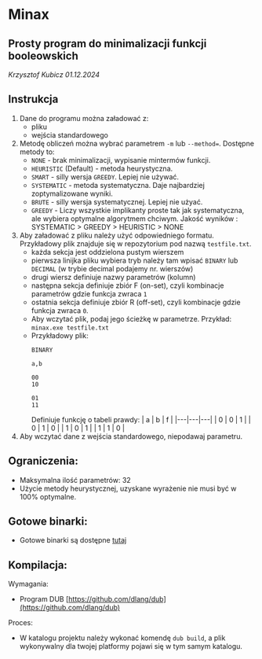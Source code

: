 # Minax
## Prosty program do minimalizacji funkcji booleowskich
*Krzysztof Kubicz 01.12.2024*

## Instrukcja
1. Dane do programu można załadować z:
    - pliku
    - wejścia standardowego
2. Metodę obliczeń można wybrać parametrem `-m` lub `--method=`. Dostępne metody to:
    - `NONE` - brak minimalizacji, wypisanie mintermów funkcji.
    - `HEURISTIC` (Default) - metoda heurystyczna.
    - `SMART` - silly wersja `GREEDY`. Lepiej nie używać.
    - `SYSTEMATIC` - metoda systematyczna. Daje najbardziej zoptymalizowane wyniki.
    - `BRUTE` - silly wersja systematycznej. Lepiej nie użyać.
    - `GREEDY` - Liczy wszystkie implikanty proste tak jak systematyczna, ale wybiera optymalne algorytmem chciwym. 
    Jakość wyników : SYSTEMATIC > GREEDY > HEURISTIC > NONE
3. Aby załadować z pliku należy użyć odpowiedniego formatu. Przykładowy plik znajduje się w repozytorium pod nazwą `testfile.txt`.
    - każda sekcja jest oddzielona pustym wierszem
    - pierwsza linijka pliku wybiera tryb należy tam wpisać `BINARY` lub `DECIMAL` (w trybie decimal podajemy nr. wierszów)
    - drugi wiersz definiuje nazwy parametrów (kolumn)
    - następna sekcja definiuje zbiór F (on-set), czyli kombinacje parametrów gdzie funkcja zwraca `1`
    - ostatnia sekcja definiuje zbiór R (off-set), czyli kombinacje gdzie funkcja zwraca `0`.
    - Aby wczytać plik, podaj jego ścieżkę w parametrze. Przykład:
    `minax.exe testfile.txt`
    - Przykładowy plik:
        ```
        BINARY

        a,b

        00
        10

        01
        11
        ```
        Definiuje funkcję o tabeli prawdy:
        | a | b | f |
        |---|---|---|
        | 0 | 0 | 1 |
        | 0 | 1 | 0 |
        | 1 | 0 | 1 |
        | 1 | 1 | 0 |
4. Aby wczytać dane z wejścia standardowego, niepodawaj parametru.

## Ograniczenia:

- Maksymalna ilość parametrów: 32
- Użycie metody heurystycznej, uzyskane wyrażenie nie musi być w 100% optymalne.
## Gotowe binarki:
- Gotowe binarki są dostępne [tutaj](https://github.com/IGIAG/minax/releases/tag/binarki)
## Kompilacja:

Wymagania:
-   Program DUB [https://github.com/dlang/dub](https://github.com/dlang/dub)

Proces:
- W katalogu projektu należy wykonać komendę `dub build`, a plik wykonywalny dla
twojej platformy pojawi się w tym samym katalogu.
